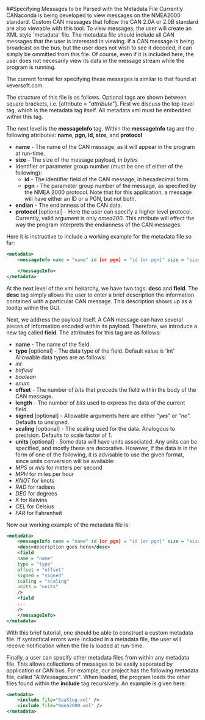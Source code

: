 ##Specifying Messages to be Parsed with the Metadata File
Currently CANaconda is being developed to view messages on the NMEA2000 standard. Custom CAN messages that follow the CAN 2.0A or 2.0B standard are also viewable with this tool. To view messages, the user will create an XML style 'metadata' file. The metadata file should include all CAN messages that the user is interested in viewing. If a CAN message is being broadcast on the bus, but the user does not wish to see it decoded, it can simply be ommitted from this file. Of course, even if it is included here, the user does not necesarily view its data in the message stream while the program is running. 

The current format for specifying these messages is similar to that found at keversoft.com. 

The structure of this file is as follows. Optional tags are shown between square brackets, i.e. [attribute = "*attribute*"]. First we discuss the top-level tag, which is the metadata tag itself. All metadata xml must be embedded within this tag.

The next level is the **messageInfo** tag. Within the **messageInfo** tag are the following attributes: **name, pgn, id, size,** and **protocol**
 * **name** - The name of the CAN message, as it will appear in the program at run-time. 
 * **size** - The size of the message payload, in *bytes*
 * Identifier *or* parameter group number (must be one of either of the following):
   * **id** - The identifier field of the CAN message, in hexadecimal form.
   * **pgn** - The parameter group number of the message, as specified by the NMEA 2000 protocol. Note that for this application, a message will have either an ID or a PGN, but not both.
 * **endian** - The endianness of the CAN data.
 * **protocol** [optional] - Here the user can specify a higher level protocol. Currently, valid argument is only *nmea200*. This attribute will effect the way the program interprets the endianness of the CAN messages.

Here it is instructive to include a working example for the metadata file so far:

```xml
<metadata>
    <messageInfo name = "name" id [or pgn] = "id [or pgn]" size = "size" [protocol = "protocol"]>

    </messageInfo>
</metadata>
```

At the next level of the xml heirarchy, we have two tags: **desc** and **field**. The **desc** tag simply allows the user to enter a brief description the information contained with a particular CAN message. This description shows up as a tooltip within the GUI.

Next, we address the payload itself. A CAN message can have several pieces of information encoded within its payload. Therefore, we introduce a new tag called **field**. The attributes for this tag are as follows:

 * **name** - The name of the field.
 * **type** [optional] - The data type of the field. Default value is 'int' Allowable data types are as follows:
  * *int*
  * *bitfield*
  * *boolean*
  * *enum*
 * **offset** - The number of *bits* that precede the field within the body of the CAN message.
 * **length** - The number of *bits* used to express the data of the current field.
 * **signed** [optional] - Allowable arguments here are either "*yes*" or "*no*". Defaults to unsigned.
 * **scaling** [optional] - The scaling used for the data. Analogous to precision. Defaults to scale factor of 1.
 * **units** [optional] - Some data will have units associated. Any units can be specified, and mostly these are decorative. However, if the data is in the form of one of the following, it is advisable to use the given format, since units conversion will be available:
  * *MPS* or *m/s* for meters per second
  * *MPH* for miles per hour
  * *KNOT* for knots
  * *RAD* for radians
  * *DEG* for degrees
  * *K* for Kelvins
  * *CEL* for Celsius
  * *FAR* for Fahrenheit


Now our working example of the metadata file is:

```xml
<metadata>
    <messageInfo name = "name" id [or pgn] = "id [or pgn]" size = "size" [protocol = "protocol"]>
    <desc>description goes here</desc>
    <field
    name = "name"
    type = "type"
    offset = "offset"
    signed = "signed"
    scaling = "scaling"
    units = "units"
    />
    <field 
    ...
    />
    </messageInfo>
</metadata>
```

With this brief tutorial, one should be able to construct a custom metadata file. If syntactical errors were included in a metadata file, the user will receive notification when the file is loaded at run-time.

Finally, a user can specify other metadata files from within any metadata file. This allows collections of messages to be easily separated by application or CAN bus. For example, our project has the following metadata file, called "AllMessages.xml". When loaded, the program loads the other files found within the **include** tag recursively. An example is given here:

```xml
<metadata>
    <include file="SeaSlug.xml" />
    <include file="Nmea2000.xml" />
</metadata>
```
